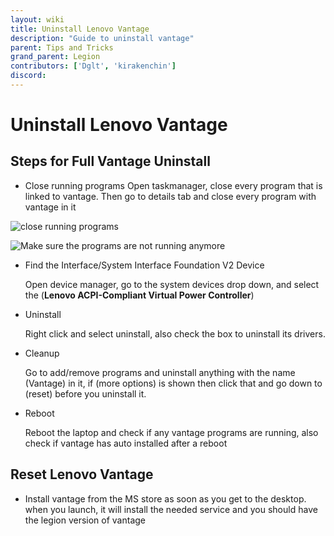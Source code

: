 ```yaml
---
layout: wiki
title: Uninstall Lenovo Vantage
description: "Guide to uninstall vantage"
parent: Tips and Tricks
grand_parent: Legion
contributors: ['Dglt', 'kirakenchin'] 
discord: 
---
```


# Uninstall Lenovo Vantage

## Steps for Full Vantage Uninstall

- Close running programs
Open taskmanager, close every program that is linked to vantage. Then go to details tab and close every program with vantage in it

![close running programs](https://laptopwiki.eu/wp-content/uploads/2022/05/image-2.png)

![Make sure the programs are not running anymore](https://laptopwiki.eu/wp-content/uploads/2022/05/image-3.png)

- Find the Interface/System Interface Foundation V2 Device

  Open device manager, go to the system devices drop down, and select the (**Lenovo ACPI-Compliant Virtual Power Controller**)

- Uninstall

  Right click and select uninstall, also check the box to uninstall its drivers.

- Cleanup

  Go to add/remove programs and uninstall anything with the name (Vantage) in it, if (more options) is shown then click that and go down to (reset) before you uninstall it.

- Reboot

  Reboot the laptop and check if any vantage programs are running, also check if vantage has auto installed after a reboot

## Reset Lenovo Vantage

- Install vantage from the MS store as soon as you get to the desktop. when you launch, it will install the needed service and you should have the legion version of vantage
